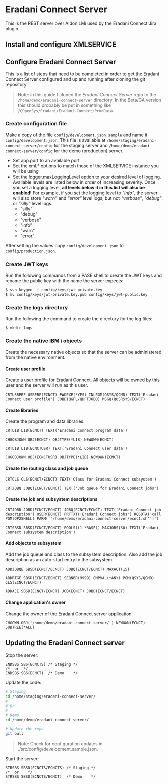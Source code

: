 # Eradani Connect Server

This is the REST server over Aldon LMi used by the Eradani Connect Jira plugin.

## Install and configure XMLSERVICE

## Configure Eradani Connect Server

This is a list of steps that need to be completed in order to get the Eradani Connect Server configured and up and running after cloning the git repository.

> Note: in this guide I cloned the *Eradani Connect Server* repo to the `/home/demo/eradani-connect-server` directory. In the Beta/GA version this should probably be put in something like `/QOpenSys/Eradani/Eradani-Connect/ProdData`.

### Create configuration file

Make a copy of the file `config/development.json.sample` and name it `config/development.json`. This file is available at `/home/staging/eradani-connect-server/config` for the staging server and `/home/demo/eradani-connect-server/config` for the demo (production) server.

- Set app.port to an available port
- Set the xml.* options to match those of the XMLSERVICE instance you will be using
- Set the logger.maxLoggingLevel option to your desired level of logging. Available levels are listed below in order of increasing severity. Once you set a logging level, **all levels below it in this list will also be enabled!** For example, if you set the logging level to _"info"_, the server will also store _"warn"_ and _"error"_ level logs, but not _"verbose"_, _"debug"_, or _"silly"_ level logs.
    - "silly"
    - "debug"
    - "verbose"
    - "info"
    - "warn"
    - "error"

After setting the values copy `config/development.json` to `config/production.json`.

### Create JWT keys

Run the following commands from a PASE shell to create the JWT keys and rename the public key with the name the server expects:

```sh
$ ssh-keygen -f config/keys/jwt-private.key
$ mv config/keys/jwt-private.key.pub config/keys/jwt-public.key
```

### Create the logs directory

Run the following the command to create the directory for the log files:

```sh
$ mkdir logs
```

### Create the native IBM i objects

Create the necessary native objects so that the server can be administered from the native environment.

#### Create user profile

Create a user profile for Eradani Connect. All objects will be owned by this user and the server will run as this user. 

```
CRTUSRPRF USRPRF(ECNCT) PWDEXP(*YES) INLPGM(QSYS/QCMD) TEXT('Eradani Connect user profile') JOBD(QGPL/QDFTJOBD) MSGQ(QUSRSYS/ECNCT)
```

#### Create libraries

Create the program and data libraries.

```
CRTLIB LIB(ECNCT) TEXT('Eradani Connect program data')

CHGOBJOWN OBJ(ECNCT) OBJTYPE(*LIB) NEWOWN(ECNCT)

CRTLIB LIB(ECNCTUSR) TEXT('Eradani Connect user data')

CHGOBJOWN OBJ(ECNCTUSR) OBJTYPE(*LIB) NEWOWN(ECNCT)
```

#### Create the routing class and job queue

```
CRTCLS CLS(ECNCT/ECNCT) TEXT('Class for Eradani Connect subsystem')

CRTJOBQ JOBQ(ECNCT/ECNCT) TEXT('Job queue for Eradani Connect jobs')
```

#### Create the job and subsystem descriptions 

```
CRTJOBD JOBD(ECNCT/ECNCT) JOBQ(ECNCT/ECNCT) TEXT('Eradani Connect job description') USER(ECNCT) PRTTXT('Eradani Connect jobs') RQSDTA('call PGM(QP2SHELL) PARM(''/home/demo/eradani-connect-server/ecnct.sh'')')

CRTSBSD SBSD(ECNCT/ECNCT) POOLS((1 *BASE)) MAXJOBS(30) TEXT('Eradani Connect subsystem description')
```

#### Add objects to subsystem

Add the job queue and class to the subsystem description. Also add the job description as an auto-start entry to the subsystem.

```
ADDJOBQE SBSD(ECNCT/ECNCT) JOBQ(ECNCT/ECNCT) MAXACT(15)

ADDRTGE SBSD(ECNCT/ECNCT) SEQNBR(9999) CMPVAL(*ANY) PGM(QSYS/QCMD) CLS(ECNCT/ECNCT)

ADDAJE SBSD(ECNCT/ECNCT) JOB(ECNCT) JOBD(ECNCT/ECNCT)
```

#### Change application's owner

Change the owner of the Eradani Connect server application:

```
CHGOWN OBJ('/home/demo/eradani-connect-server/') NEWOWN(ECNCT) SUBTREE(*ALL)
```

## Updating the Eradani Connect server

Stop the server:

```
ENDSBS SBS(ECNCTS) /* Staging */
/*  or  */
ENDSBS SBS(ECNCT)  /* Demo    */
```

Update the code:

```sh
# Staging
cd /home/staging/eradani-connect-server/  
#
# Or
#
# Demo
cd /home/demo/eradani-connect-server/

# Update the repo
git pull
```

> Note: Check for configuration updates in ./src/config/development.sample.json.

Start the server:

```
STRSBS SBSD(ECNCTS/ECNCTS) /* Staging */
/*  or    */
STRSBS SBSD(ECNCTS/ECNCT)  /* Demo    */
```


